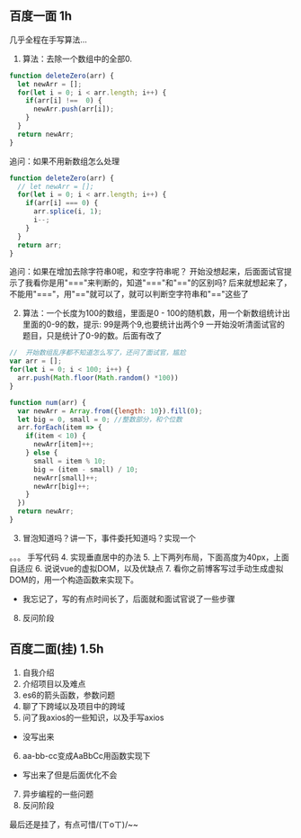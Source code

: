## 百度一面 1h
几乎全程在手写算法...
1. 算法：去除一个数组中的全部0.
```js
function deleteZero(arr) {
  let newArr = [];
  for(let i = 0; i < arr.length; i++) {
    if(arr[i] !==  0) {
      newArr.push(arr[i]);
    }
  }
  return newArr;
}
```
追问：如果不用新数组怎么处理
```js
function deleteZero(arr) {
  // let newArr = [];
  for(let i = 0; i < arr.length; i++) {
    if(arr[i] === 0) {
      arr.splice(i, 1);
      i--;
    }
  }
  return arr;
}
```
追问：如果在增加去除字符串0呢，和空字符串呢？
开始没想起来，后面面试官提示了我看你是用"==="来判断的，知道"==="和"=="的区别吗?
后来就想起来了，不能用"==="，用"=="就可以了，就可以判断空字符串和"=="这些了

2. 算法：一个长度为100的数组，里面是0 - 100的随机数，用一个新数组统计出里面的0-9的数，提示: 99是两个9,也要统计出两个9
一开始没听清面试官的题目，只是统计了0-9的数。后面有改了
```js
//  开始数组乱序都不知道怎么写了，还问了面试官，尴尬
var arr = [];
for(let i = 0; i < 100; i++) {
  arr.push(Math.floor(Math.random() *100))
} 

function num(arr) {
  var newArr = Array.from({length: 10}).fill(0);
  let big = 0, small = 0; //整数部分，和个位数
  arr.forEach(item => {
    if(item < 10) {
      newArr[item]++;
    } else {
      small = item % 10;
      big = (item - small) / 10;
      newArr[small]++;
      newArr[big]++;
    }
  })
  return newArr;
}
```

3. 冒泡知道吗？讲一下，事件委托知道吗？实现一个

。。。 手写代码
4. 实现垂直居中的办法
5. 上下两列布局，下面高度为40px，上面自适应
6. 说说vue的虚拟DOM，以及优缺点
7. 看你之前博客写过手动生成虚拟DOM的，用一个构造函数来实现下。
  - 我忘记了，写的有点时间长了，后面就和面试官说了一些步骤
8. 反问阶段 


## 百度二面(挂) 1.5h
1. 自我介绍
2. 介绍项目以及难点
3. es6的箭头函数，参数问题
4. 聊了下跨域以及项目中的跨域
5. 问了我axios的一些知识，以及手写axios
 - 没写出来
6. aa-bb-cc变成AaBbCc用函数实现下
 - 写出来了但是后面优化不会
7. 异步编程的一些问题
8. 反问阶段

最后还是挂了，有点可惜/(ㄒoㄒ)/~~
